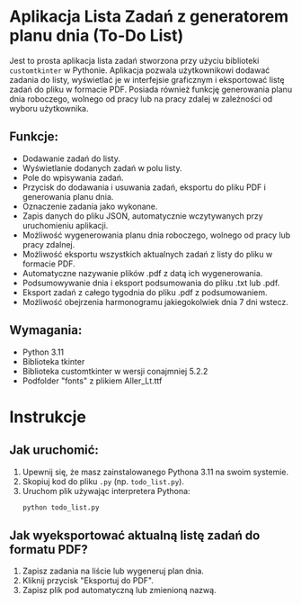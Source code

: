 # Aplikacja Lista Zadań z generatorem planu dnia (To-Do List)

Jest to prosta aplikacja lista zadań stworzona przy użyciu biblioteki `customtkinter` w Pythonie. Aplikacja pozwala użytkownikowi dodawać zadania do listy, wyświetlać je w interfejsie graficznym i eksportować listę zadań do pliku w formacie PDF. Posiada również funkcję generowania planu dnia roboczego, wolnego od pracy lub na pracy zdalej w zależności od wyboru użytkownika. 

## Funkcje:
- Dodawanie zadań do listy.
- Wyświetlanie dodanych zadań w polu listy.
- Pole do wpisywania zadań.
- Przycisk do dodawania i usuwania zadań, eksportu do pliku PDF i generowania planu dnia.
- Oznaczenie zadania jako wykonane.
- Zapis danych do pliku JSON, automatycznie wczytywanych przy uruchomieniu aplikacji.
- Możliwość wygenerowania planu dnia roboczego, wolnego od pracy lub pracy zdalnej.
- Możliwość eksportu wszystkich aktualnych zadań z listy do pliku w formacie PDF.
- Automatyczne nazywanie plików .pdf z datą ich wygenerowania.
- Podsumowywanie dnia i eksport podsumowania do pliku .txt lub .pdf.
- Eksport zadań z całego tygodnia do pliku .pdf z podsumowaniem.
- Możliwość obejrzenia harmonogramu jakiegokolwiek dnia 7 dni wstecz.

## Wymagania:
- Python 3.11
- Biblioteka tkinter
- Biblioteka customtkinter w wersji conajmniej 5.2.2
- Podfolder "fonts" z plikiem Aller_Lt.ttf

# Instrukcje
## Jak uruchomić:
1. Upewnij się, że masz zainstalowanego Pythona 3.11 na swoim systemie.
2. Skopiuj kod do pliku `.py` (np. `todo_list.py`).
3. Uruchom plik używając interpretera Pythona:
   ```bash
   python todo_list.py
## Jak wyeksportować aktualną listę zadań do formatu PDF?
1. Zapisz zadania na liście lub wygeneruj plan dnia.
2. Kliknij przycisk "Eksportuj do PDF".
3. Zapisz plik pod automatyczną lub zmienioną nazwą.
